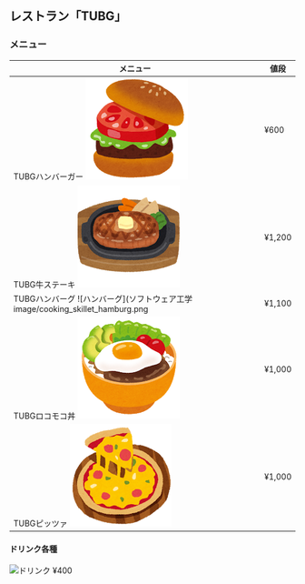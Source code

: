 ## レストラン「TUBG」
### メニュー
|メニュー|値段|
|---|---|
|TUBGハンバーガー ![ハンバーガー](ソフトウェア工学image/food_hamburger.png)|¥600|
|TUBG牛ステーキ ![ステーキ](ソフトウェア工学image/food_beefsteak.png)|¥1,200|
|TUBGハンバーグ ![ハンバーグ](ソフトウェア工学image/cooking_skillet_hamburg.png|¥1,100|
|TUBGロコモコ丼 ![ロコモコ丼](ソフトウェア工学image/food_locomoco_don.png)|¥1,000|
|TUBGピッツァ ![本格ピッツア](ソフトウェア工学image/food_pizza.png)|¥1,000|

#### ドリンク各種
![ドリンク](ソフトウェア工学image/thumbnail_coffee.png)
¥400
